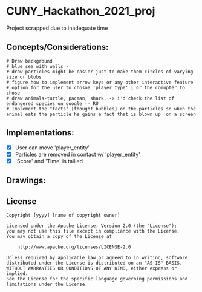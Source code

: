 # CUNY_Hackathon_2021_proj
  Project scrapped due to inadequate time
  ## Concepts/Considerations:
    # Draw background
    # blue sea with walls -
    # draw particles-might be easier just to make them circles of varying size or blobs
    # figure how to implement arrow keys or any other interactive feature
    # option for the user to chosoe 'player_type' [ or the comupter to chose
    # draw animals-turtle, pacman, shark, -> i'd check the list of endangered species on google -- RU
    # Implement the "facts" [thought bubbles] on the particles so when the animal eats the particle he gains a fact that is blown up  on a screen
  ## Implementations:
  * [x] User can move 'player_entity'
  * [x] Particles are removed in contact w/ 'player_entity'
  * [x] 'Score' and 'Time' is tallied
  
  ## Drawings:
  
  ## License

    Copyright [yyyy] [name of copyright owner]

    Licensed under the Apache License, Version 2.0 (the "License");
    you may not use this file except in compliance with the License.
    You may obtain a copy of the License at

        http://www.apache.org/licenses/LICENSE-2.0

    Unless required by applicable law or agreed to in writing, software
    distributed under the License is distributed on an "AS IS" BASIS,
    WITHOUT WARRANTIES OR CONDITIONS OF ANY KIND, either express or implied.
    See the License for the specific language governing permissions and
    limitations under the License.
  
